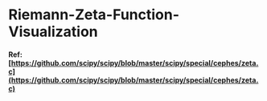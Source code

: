 # Riemann-Zeta-Function-Visualization

#### Ref: [https://github.com/scipy/scipy/blob/master/scipy/special/cephes/zeta.c](https://github.com/scipy/scipy/blob/master/scipy/special/cephes/zeta.c)
